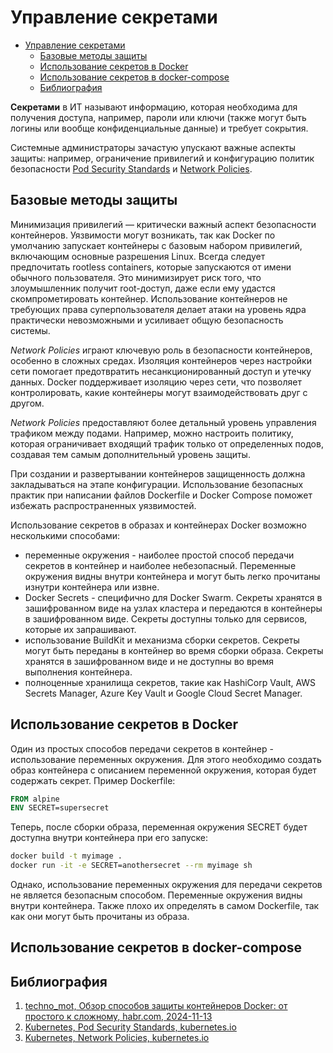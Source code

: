 # Управление секретами

- [Управление секретами](#управление-секретами)
  - [Базовые методы защиты](#базовые-методы-защиты)
  - [Использование секретов в Docker](#использование-секретов-в-docker)
  - [Использование секретов в docker-compose](#использование-секретов-в-docker-compose)
  - [Библиография](#библиография)

**Секретами** в ИТ называют информацию, которая необходима для получения доступа, например, пароли или ключи (также могут быть логины или вообще конфиденциальные данные) и требует сокрытия.

Системные администраторы зачастую упускают важные аспекты защиты: например, ограничение привилегий и конфигурацию политик безопасности [Pod Security Standards](https://kubernetes.io/docs/concepts/security/pod-security-standards/) и [Network Policies](https://kubernetes.io/docs/concepts/services-networking/network-policies/).

## Базовые методы защиты

Минимизация привилегий — критически важный аспект безопасности контейнеров. Уязвимости могут возникать, так как Docker по умолчанию запускает контейнеры с базовым набором привилегий, включающим основные разрешения Linux. Всегда следует предпочитать rootless containers, которые запускаются от имени обычного пользователя. Это минимизирует риск того, что злоумышленник получит root-доступ, даже если ему удастся скомпрометировать контейнер. Использование контейнеров не требующих права суперпользователя делает атаки на уровень ядра практически невозможными и усиливает общую безопасность системы.

*Network Policies* играют ключевую роль в безопасности контейнеров, особенно в сложных средах. Изоляция контейнеров через настройки сети помогает предотвратить несанкционированный доступ и утечку данных. Docker поддерживает изоляцию через сети, что позволяет контролировать, какие контейнеры могут взаимодействовать друг с другом.

*Network Policies* предоставляют более детальный уровень управления трафиком между подами. Например, можно настроить политику, которая ограничивает входящий трафик только от определенных подов, создавая тем самым дополнительный уровень защиты.

При создании и развертывании контейнеров защищенность должна закладываться на этапе конфигурации. Использование безопасных практик при написании файлов Dockerfile и Docker Compose поможет избежать распространенных уязвимостей.

Использование секретов в образах и контейнерах Docker возможно несколькими способами:

- переменные окружения - наиболее простой способ передачи секретов в контейнер и наиболее небезопасный. Переменные окружения видны внутри контейнера и могут быть легко прочитаны изнутри контейнера или извне.
- Docker Secrets - специфично для Docker Swarm. Секреты хранятся в зашифрованном виде на узлах кластера и передаются в контейнеры в зашифрованном виде. Секреты доступны только для сервисов, которые их запрашивают.
- использование BuildKit и механизма сборки секретов. Секреты могут быть переданы в контейнер во время сборки образа. Секреты хранятся в зашифрованном виде и не доступны во время выполнения контейнера.
- полноценные хранилища секретов, такие как HashiCorp Vault, AWS Secrets Manager, Azure Key Vault и Google Cloud Secret Manager.

## Использование секретов в Docker

Один из простых способов передачи секретов в контейнер - использование переменных окружения. Для этого необходимо создать образ контейнера с описанием переменной окружения, которая будет содержать секрет. Пример Dockerfile:

```Dockerfile
FROM alpine
ENV SECRET=supersecret
```

Теперь, после сборки образа, переменная окружения SECRET будет доступна внутри контейнера при его запуске:

```bash
docker build -t myimage .
docker run -it -e SECRET=anothersecret --rm myimage sh
```

Однако, использование переменных окружения для передачи секретов не является безопасным способом. Переменные окружения видны внутри контейнера. Также плохо их определять в самом Dockerfile, так как они могут быть прочитаны из образа.

## Использование секретов в docker-compose

## Библиография

1. [techno_mot, Обзор способов защиты контейнеров Docker: от простого к сложному, habr.com, 2024-11-13](https://habr.com/ru/companies/selectel/articles/854850/)
2. [Kubernetes, Pod Security Standards, kubernetes.io](https://kubernetes.io/docs/concepts/security/pod-security-standards/)
3. [Kubernetes, Network Policies, kubernetes.io](https://kubernetes.io/docs/concepts/services-networking/network-policies/)

